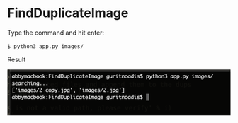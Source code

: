 # FindDuplicateImage

Type the command and hit enter:

```
$ python3 app.py images/
```

Result 

![Result](https://raw.githubusercontent.com/guritnoadis/FindDuplicateImage/master/result.png)
